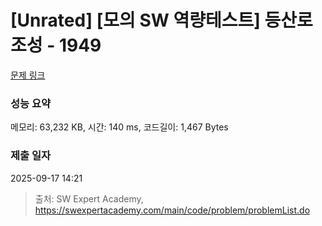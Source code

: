 # [Unrated] [모의 SW 역량테스트] 등산로 조성 - 1949 

[문제 링크](https://swexpertacademy.com/main/code/problem/problemDetail.do?contestProbId=AV5PoOKKAPIDFAUq) 

### 성능 요약

메모리: 63,232 KB, 시간: 140 ms, 코드길이: 1,467 Bytes

### 제출 일자

2025-09-17 14:21



> 출처: SW Expert Academy, https://swexpertacademy.com/main/code/problem/problemList.do